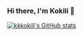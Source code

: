 ### Hi there, I'm Kokili 👋
[![kkkokili's GitHub stats](https://github-readme-stats.vercel.app/api?username=kkkokili&show_icons=true&theme=dark
)](https://github.com/kkkokili/github-readme-stats)


